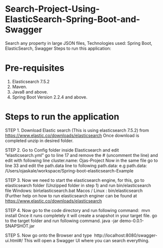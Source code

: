 # Search-Project-Using-ElasticSearch-Spring-Boot-and-Swagger
Search any property in large JSON files, Technologies used: Spring Boot, ElasticSearch, Swagger
Steps to run this application:  
# Pre-requisites 
1. Elasticsearch 7.5.2
2. Maven.
3. Java8 and above.
4. Spring Boot Version 2.2.4 and above.

# Steps to run the application
STEP 1. Download Elastic search (This is using elasticsearch 7.5.2) from https://www.elastic.co/downloads/elasticsearch
Once download is completed unzip in desired folder. 

STEP 2. Go to Config folder inside Elasticsearch and edit “elasticsearch.yml” go to line 17 and remove the # (uncomment the line) and edit with following line
cluster.name: Ojas-Project Now in the same file go to line 33 and edit the path.data line to following path.data: <Exact Location of the place where this project is downloaded>
e.g path.data: /Users/ojaskale/workspace/Spring-boot-elasticsearch-Example

STEP 3. Now we need to start the elasticsearch engine, for this, go to elasticsearch folder (Unzipped folder in step 1) and run bin/elasticsearch file Windows: bin\elasticsearch.bat
Macos / Linux : bin/elasticsearch
(Further help on how to run elasticsearch enginer can be found at 
https://www.elastic.co/downloads/elasticsearch

STEP 4. Now go to the code directory and run following command:  mvn install Once it runs completely it will create a snapshot in your target file. go to the target folder and run following command.
java -jar demo-0.0.1-SNAPSHOT.jar

STEP 5. Now go onto the Browser and type  http://localhost:8080/swagger-ui.html#/
This will open a Swagger UI where you can search everything.   


